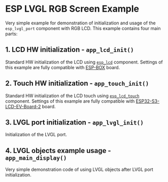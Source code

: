# ESP LVGL RGB Screen Example

Very simple example for demonstration of initialization and usage of the `esp_lvgl_port` component with RGB LCD. This example contains four main parts:

## 1. LCD HW initialization - `app_lcd_init()`

Standard HW initialization of the LCD using [`esp_lcd`](https://github.com/espressif/esp-idf/tree/master/components/esp_lcd) component. Settings of this example are fully compatible with [ESP-BOX](https://github.com/espressif/esp-bsp/tree/master/esp-box) board.

## 2. Touch HW initialization - `app_touch_init()`

Standard HW initialization of the LCD touch using [`esp_lcd_touch`](https://github.com/espressif/esp-bsp/tree/master/components/lcd_touch/esp_lcd_touch) component. Settings of this example are fully compatible with [ESP32-S3-LCD-EV-Board-2](https://github.com/espressif/esp-bsp/tree/master/bsp/esp32_s3_lcd_ev_board) board.

## 3. LVGL port initialization - `app_lvgl_init()`

Initialization of the LVGL port.

## 4. LVGL objects example usage - `app_main_display()`

Very simple demonstration code of using LVGL objects after LVGL port initialization.
